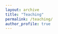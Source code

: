 ```yaml
---
layout: archive
title: "Teaching"
permalink: /teaching/
author_profile: true
---
```


<style>
.teaching-note {
  background-color: #fff8e1;
  padding: 12px 16px;
  border-left: 4px solid #f4c542;
  margin-bottom: 24px;
  font-size: 0.85rem;
  border-radius: 6px;
}

.teaching-course {
  background-color: #fef9ef;
  border: 1px solid #f0e6d2;
  border-radius: 8px;
  padding: 12px 16px;
  margin-bottom: 16px;
  font-size: 0.9rem;
  line-height: 1.5;
  box-shadow: 0 1px 2px rgba(0,0,0,0.04);
}

.teaching-level {
  font-weight: 500;
  color: #555;
}

.teaching-term {
  font-size: 0.85rem;
  color: #777;
}

<style>
 
<div class="teaching-note">
  <em>Note: Courses are taught across modalities (in-person, hybrid, online). Online courses are marked with an asterisk (*). Multiple sections are noted in parentheses.</em>
</div>

<h2>Arizona State University</h2>

<div class="teaching-course">
  <strong>SPA 400: Fundamentals of Spanish Linguistics</strong><br>
  <span class="teaching-level">Content Course</span><br>
  <span class="teaching-term">Summer 2025* (x2)</span>
</div>

<div class="teaching-course">
  <strong>SPA 315: Advanced Spanish I for Bilinguals</strong><br>
  <span class="teaching-level">Upper-Division</span><br>
  <span class="teaching-term">Spring 2025, Fall 2024 (x2), Summer 2024* (x2), Spring 2024</span>
</div>

<div class="teaching-course">
  <strong>SPA 204: Intermediate Spanish II for Bilinguals</strong><br>
  <span class="teaching-level">Lower-Division</span><br>
  <span class="teaching-term">Fall 2023, Summer 2023* (x2)</span>
</div>

<!-- Repeat for all ASU courses -->

<h2>San Diego State University</h2>

<div class="teaching-course">
  <strong>SPAN 102: Introduction to Spanish II</strong><br>
  <span class="teaching-level">Lower-Division</span><br>
  <span class="teaching-term">Fall 2020 (x2), Spring 2021 (x2)</span>
</div>

<div class="teaching-course">
  <strong>SPAN 101: Introduction to Spanish I</strong><br>
  <span class="teaching-level">Lower-Division</span><br>
  <span class="teaching-term">Fall 2019 (x2), Spring 2020 (x2)</span>
</div>










*Note: Courses are taught across modalities (in-person, hybrid, online). Online courses are marked with an asterisk (*). Multiple sections are noted in parentheses.*

## Arizona State University

| Course | Level | Term |
|---------|-------|--------------|
| **SPA 400: Fundamentals of Spanish Linguistics** | Content course | Summer 2025* (x2) |
| **SPA 315: Advanced Spanish I for Bilinguals** | Upper-division | Spring 2025, Fall 2024 (x2), Summer 2024* (x2), Spring 2024 |
| **SPA 204: Intermediate Spanish II for Bilinguals** | Lower-division | Fall 2023, Summer 2023* (x2) |
| **SPA 203: Intermediate Spanish I for Bilinguals** | Lower-division | Spring 2023, Summer 2022*, Spring 2022 (x2) |
| **SPA 201: Intermediate Spanish** | Lower-division | Summer 2022* |
| **SPA 102: Elementary Spanish II** | Lower-division | Spring 2022 (x2) |
| **SPA 101: Elementary Spanish I** | Lower-division | Fall 2021 |

## San Diego State University

| Course | Terms |
|---------|-------|
| **SPAN 102: Introduction to Spanish II** | Fall 2020 (x2), Spring 2021 (x2) |
| **SPAN 101: Introduction to Spanish I** | Fall 2019 (x2), Spring 2020 (x2) |
